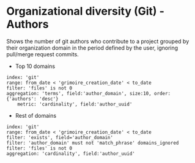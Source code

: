 # Organizational diversity (Git) - Authors

Shows the number of git authors who contribute to a project grouped by their organization domain in the period defined by the user, ignoring pull/merge request commits.

* Top 10 domains
```
index: 'git'
range: from_date < 'grimoire_creation_date' < to_date
filter: 'files' is not 0
aggregation: 'terms', field:'author_domain', size:10, order:{'authors': 'desc'}
    metric: 'cardinality', field:'author_uuid'
```

* Rest of domains
```
index: 'git'
range: from_date < 'grimoire_creation_date' < to_date
filter: 'exists', field='author_domain'
filter: 'author_domain' must not 'match_phrase' domains_ignored
filter: 'files' is not 0
aggregation: 'cardinality', field:'author_uuid'
```

